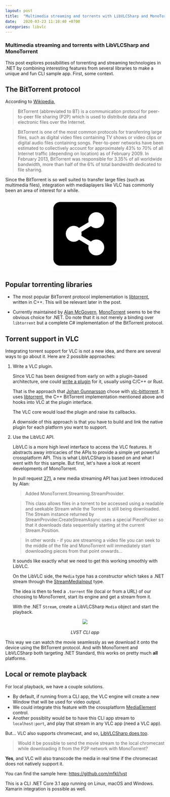 ```yaml
---
layout: post
title:  "Multimedia streaming and torrents with LibVLCSharp and MonoTorrent"
date:   2020-03-23 11:10:40 +0700
categories: libvlc
---
```


### Multimedia streaming and torrents with LibVLCSharp and MonoTorrent

This post explores possibilities of torrenting and streaming technologies in .NET by combining interesting features from several libraries to make a unique and fun CLI sample app. First, some context.

## The BitTorrent protocol

According to [Wikipedia](https://en.wikipedia.org/wiki/BitTorrent),
> BitTorrent (abbreviated to BT) is a communication protocol for peer-to-peer file sharing (P2P) which is used to distribute data and electronic files over the Internet.

> BitTorrent is one of the most common protocols for transferring large files, such as digital video files containing TV shows or video clips or digital audio files containing songs. Peer-to-peer networks have been estimated to collectively account for approximately 43% to 70% of all Internet traffic (depending on location) as of February 2009. In February 2013, BitTorrent was responsible for 3.35% of all worldwide bandwidth, more than half of the 6% of total bandwidth dedicated to file sharing.

Since the BitTorrent is so well suited to transfer large files (such as multimedia files), integration with mediaplayers like VLC has commonly been an area of interest for a while.

<p align="center">
    <img src="/assets/file-sharing.png"/>
</p>

## Popular torrenting libraries

- The most popular BitTorrent protocol implementation is [libtorrent](https://github.com/arvidn/libtorrent/), written in C++. This will be relevant later in the post.

- Currently maintained by [Alan McGovern](https://github.com/alanmcgovern), [MonoTorrent](https://github.com/alanmcgovern/monotorrent) seems to be the obvious choice for .NET. Do note that it is not merely a binding over `libtorrent` but a complete C# implementation of the BitTorrent protocol.

## Torrent support in VLC

Integrating torrent support for VLC is not a new idea, and there are several ways to go about it. Here are 2 possible approaches:

1. Write a VLC plugin.

    Since VLC has been designed from early on with a plugin-based architecture, one could [write a plugin](https://wiki.videolan.org/Hacker_Guide/How_To_Write_a_Module/) for it, usually using C/C++ or Rust.

    That is the approach that [Johan Gunnarsson](https://github.com/johang) chose with [vlc-bittorrent](https://github.com/johang/vlc-bittorrent). It uses [libtorrent](https://github.com/arvidn/libtorrent/), the C++ BitTorrent implementation mentioned above and hooks into VLC at the plugin interface. 

    The VLC core would load the plugin and raise its callbacks.

    A downside of this approach is that you have to build and link the native plugin for each platform you want to support.

2. Use the LibVLC API.

    LibVLC is a more high level interface to access the VLC features. It abstracts away intricacies of the APIs to provide a simple yet powerful crossplatform API. This is what LibVLCSharp is based on and what I went with for this sample. But first, let's have a look at recent developments of MonoTorrent.

    In pull request [271](https://github.com/alanmcgovern/monotorrent/pull/271), a new media streaming API has just been introduced by Alan:

    > Added MonoTorrent.Streaming.StreamProvider. 

    > This class allows files in a torrent to be accessed using a readable and seekable Stream while the Torrent is still being downloaded. The Stream instance returned by StreamProvider.CreateStreamAsync uses a special PiecePicker so that it downloads data sequentially starting at the current Stream.Position. 

    > In other words - if you are streaming a video file you can seek to the middle of the file and MonoTorrent will immediately start downloading pieces from that point onwards…

    It sounds like exactly what we need to get this working smoothly with LibVLC.

    On the LibVLC side, the `Media` type has a constructor which takes a .NET stream through the [StreamMediaInput](https://github.com/videolan/libvlcsharp/blob/3.x/LibVLCSharp/Shared/StreamMediaInput.cs) type.

    The idea is then to feed a `.torrent` file (local or from a URL) of our choosing to MonoTorrent, start its engine and get a stream from it.

    With the .NET `Stream`, create a LibVLCSharp `Media` object and start the playback.

<p align="center">
    <img src="/assets/lvst.gif"/>
</p>
<p align="center">
    <i>LVST CLI app</i>
</p>


This way we can watch the movie seamlessly as we download it onto the device using the BitTorrent protocol. And with MonoTorrent and LibVLCSharp both targeting .NET Standard, this works on pretty much **all** platforms.

## Local or remote playback

For local playback, we have a couple solutions. 
- By default, if running from a CLI app, the VLC engine will create a new Window that will be used for video output.
- We could integrate this feature with the crossplatform [MediaElement](http://localhost:4000/libvlc/crossplatform/xamarin/forms/2019/08/13/MediaPlayerElement-Plug-and-play-LibVLCSharp-UI-video-control.html) control.
- Another possiblity would be to have this CLI app stream to `localhost:port`, and play that stream in any VLC app (need a VLC app).

But... VLC also supports chromecast, and so, [LibVLCSharp does too](https://mfkl.github.io/chromecast/2018/10/21/High-performance-cross-platform-streaming-with-libvlc-and-Chromecast-on-.NET.html).

> Would it be possible to send the movie stream to the local chromecast while downloading it from the P2P network with MonoTorrent? 

**Yes**, and VLC will also transcode the media in real time if the chromecast does not natively support it.

You can find the sample here: https://github.com/mfkl/lvst

This is a CLI .NET Core 3.1 app running on Linux, macOS and Windows. Xamarin integration is possible as well.